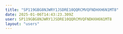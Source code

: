 ```yaml
---
title: "SP119GBG8NJWRY1JSDRE10QQRCMVQFNDHXH6N1MT8"
date: 2025-01-06T14:43:23.309Z
user: SP119GBG8NJWRY1JSDRE10QQRCMVQFNDHXH6N1MT8
layout: "users"
---
```

    